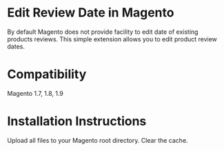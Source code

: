 # Edit Review Date in Magento

By default Magento does not provide facility to edit date of existing products reviews. This simple extension allows you to edit product review dates. 

# Compatibility

Magento 1.7, 1.8, 1.9

# Installation Instructions

Upload all files to your Magento root directory.
Clear the cache.
